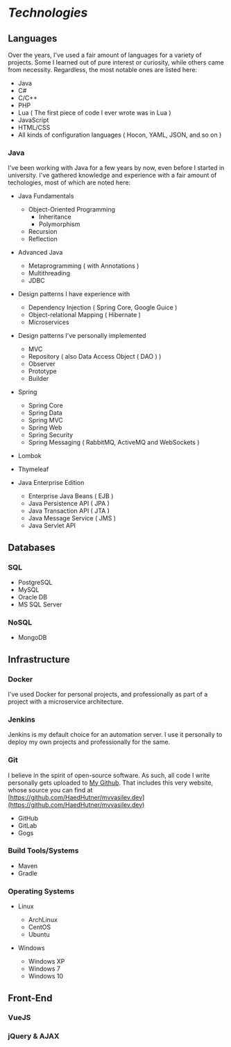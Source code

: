 # *Technologies*

## Languages

Over the years, I've used a fair amount of languages for a variety of projects.
Some I learned out of pure interest or curiosity, while others came from
necessity. Regardless, the most notable ones are listed here:

* Java
* C#
* C/C++
* PHP
* Lua ( The first piece of code I ever wrote was in Lua )
* JavaScript
* HTML/CSS
* All kinds of configuration languages ( Hocon, YAML, JSON, and so on )

### Java

I've been working with Java for a few years by now, even before I started in
university. I've gathered knowledge and experience with a fair amount of techologies,
most of which are noted here:

* Java Fundamentals
    * Object-Oriented Programming
        * Inheritance
        * Polymorphism
    * Recursion
    * Reflection

* Advanced Java
    * Metaprogramming ( with Annotations )
    * Multithreading
    * JDBC

* Design patterns I have experience with
    * Dependency Injection ( Spring Core, Google Guice )
    * Object-relational Mapping ( Hibernate )
    * Microservices

* Design patterns I've personally implemented
    * MVC
    * Repository ( also Data Access Object ( DAO ) )
    * Observer
    * Prototype
    * Builder
    
* Spring
    * Spring Core
    * Spring Data
    * Spring MVC
    * Spring Web
    * Spring Security
    * Spring Messaging ( RabbitMQ, ActiveMQ and WebSockets )

* Lombok

* Thymeleaf

* Java Enterprise Edition
    * Enterprise Java Beans ( EJB )
    * Java Persistence API ( JPA )
    * Java Transaction API ( JTA )
    * Java Message Service ( JMS )
    * Java Servlet API

## Databases

### SQL

* PostgreSQL
* MySQL
* Oracle DB
* MS SQL Server

### NoSQL

* MongoDB

## Infrastructure

### Docker

I've used Docker for personal projects, and professionally
as part of a project with a microservice architecture.

### Jenkins

Jenkins is my default choice for an automation server.
I use it personally to deploy my own projects and professionally
for the same.

### Git

I believe in the spirit of open-source software. As such, all code
I write personally gets uploaded to [My Github]( https://github.com/HaedHutner ).
That includes this very website, whose source you can find at [https://github.com/HaedHutner/mvvasilev.dev](https://github.com/HaedHutner/mvvasilev.dev)

* GitHub
* GitLab
* Gogs

### Build Tools/Systems

* Maven
* Gradle

### Operating Systems

* Linux
    * ArchLinux
    * CentOS
    * Ubuntu

* Windows
    * Windows XP
    * Windows 7
    * Windows 10

## Front-End

### VueJS

### jQuery & AJAX